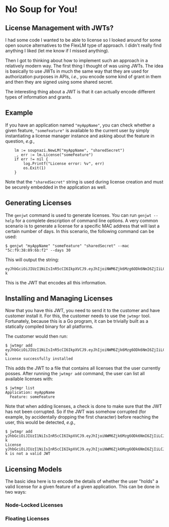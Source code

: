 # No Soup for You!

## License Management with JWTs?

I had some code I wanted to be able to license so I looked around for
some open source alternatives to the FlexLM type of approach.  I
didn't really find anything I liked (let me know if I missed anything).

Then I got to thinking about how to implement such an approach in a
relatively modern way.  The first thing I thought of was using JWTs.
The idea is basically to use JWTs in much the same way that they are
used for authorization purposes in APIs, *i.e.,* you encode some kind
of grant in them and then they are signed using some shared secret.

The interesting thing about a JWT is that it can actually encode
different types of information and grants.

## Example

If you have an application named `"myAppName"`, you can check whether
a given feature, `"someFeature"` is available to the current user by
simply instantiating a license manager instance and asking about the
feature in question, *e.g.,*

```
	lm := soupnazi.NewLM("myAppName", "sharedSecret")
	_, err := lm.License("someFeature")
	if err != nil {
		log.Printf("License error: %v", err)
		os.Exit(1)
	}
```

Note that the `"sharedSecret"` string is used during license creation
and must be securely embedded in the application as well.

## Generating Licenses

The `genjwt` command is used to generate licenses.  You can run
`genjwt --help` for a complete description of command line options.  A
very common scenario is to generate a license for a specific MAC
address that will last a certain number of days.  In this scenario,
the following command can be used:

```
$ genjwt "myAppName" "someFeature" "sharedSecret" --mac "5c:f9:38:89:6b:f2" --days 30
```

This will output the string:

```
eyJhbGciOiJIUzI1NiIsInR5cCI6IkpXVCJ9.eyJhIjoiNWM6Zjk6Mzg6ODk6NmI6ZjIiLCJhcHAiOiJteUFwcE5hbWUiLCJleHAiOjE2MDAzNDY2NjksImYiOiJzb21lRmVhdHVyZSJ9.RQgjEgvyZvieGfaCyvysBmzWGt_nzXOXMo8judz6G-k
```

This is the JWT that encodes all this information.

## Installing and Managing Licenses

Now that you have this JWT, you need to send it to the customer and
have customer install it.  For this, the customer needs to use the
`jwtmgr` tool.  Fortunately, because this is a Go program, it can be
trivially built as a statically compiled binary for all platforms.

The customer would then run:

```
$ jwtmgr add eyJhbGciOiJIUzI1NiIsInR5cCI6IkpXVCJ9.eyJhIjoiNWM6Zjk6Mzg6ODk6NmI6ZjIiLCJhcHAiOiJteUFwcE5hbWUiLCJleHAiOjE2MDAzNDY2NjksImYiOiJzb21lRmVhdHVyZSJ9.RQgjEgvyZvieGfaCyvysBmzWGt_nzXOXMo8judz6G-k
License successfully installed
```

This adds the JWT to a file that contains all licenses that the user
currently posses.  After running the `jwtmgr add` command, the user
can list all available licenses with:

```
$ jwtmgr list
Application: myAppName
  Feature: someFeature
```

Note that when adding licenses, a check is done to make sure that the
JWT has not been corrupted.  So if the JWT was somehow corrupted (for
example, by accidentally dropping the first character) before reaching
the user, this would be detected, *e.g.,*

```
$ jwtmgr add yJhbGciOiJIUzI1NiIsInR5cCI6IkpXVCJ9.eyJhIjoiNWM6Zjk6Mzg6ODk6NmI6ZjIiLCJhcHAiOiJteUFwcE5hbWUiLCJleHAiOjE2MDAzNDY2NjksImYiOiJzb21lRmVhdHVyZSJ9.RQgjEgvyZvieGfaCyvysBmzWGt_nzXOXMo8judz6G-k
License yJhbGciOiJIUzI1NiIsInR5cCI6IkpXVCJ9.eyJhIjoiNWM6Zjk6Mzg6ODk6NmI6ZjIiLCJhcHAiOiJteUFwcE5hbWUiLCJleHAiOjE2MDAzNDY2NjksImYiOiJzb21lRmVhdHVyZSJ9.RQgjEgvyZvieGfaCyvysBmzWGt_nzXOXMo8judz6G-k is not a valid JWT
```

## Licensing Models

The basic idea here is to encode the details of whether the user
"holds" a valid license for a given feature of a given application.
This can be done in two ways:

### Node-Locked Licenses

### Floating Licenses

